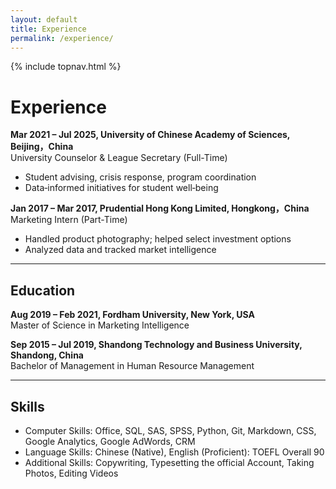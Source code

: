 ```yaml
---
layout: default
title: Experience
permalink: /experience/
---
```


{% include topnav.html %}

# Experience

**Mar 2021 &ndash; Jul 2025,  University of Chinese Academy of Sciences, Beijing，China**  
University Counselor & League Secretary (Full-Time)
- Student advising, crisis response, program coordination  
- Data‑informed initiatives for student well‑being

**Jan 2017 &ndash; Mar 2017,  Prudential Hong Kong Limited, Hongkong，China**  
Marketing Intern (Part-Time)
- Handled product photography; helped select investment options
- Analyzed data and tracked market intelligence

---

## Education

**Aug 2019 &ndash; Feb 2021, Fordham University, New York, USA**  
Master of Science in Marketing Intelligence

**Sep 2015 &ndash; Jul 2019, Shandong Technology and Business University, Shandong, China**    
Bachelor of Management in Human Resource Management

---

## Skills
- Computer Skills: Office, SQL, SAS, SPSS, Python, Git, Markdown, CSS, Google Analytics, Google AdWords, CRM
- Language Skills: Chinese (Native), English (Proficient): TOEFL Overall 90 
- Additional Skills: Copywriting, Typesetting the official Account, Taking Photos, Editing Videos
